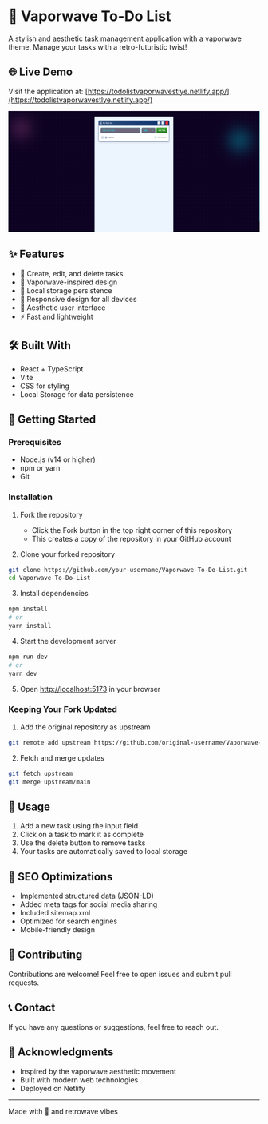 # 🌴 Vaporwave To-Do List

A stylish and aesthetic task management application with a vaporwave theme. Manage your tasks with a retro-futuristic twist!

## 🌐 Live Demo

Visit the application at: [https://todolistvaporwavestlye.netlify.app/](https://todolistvaporwavestlye.netlify.app/)

![Vaporwave To-Do List Screenshot](/public/app.png)

## ✨ Features

- 📝 Create, edit, and delete tasks
- 🎨 Vaporwave-inspired design
- 💾 Local storage persistence
- 📱 Responsive design for all devices
- 🌈 Aesthetic user interface
- ⚡ Fast and lightweight

## 🛠️ Built With

- React + TypeScript
- Vite
- CSS for styling
- Local Storage for data persistence

## 🚀 Getting Started

### Prerequisites

- Node.js (v14 or higher)
- npm or yarn
- Git

### Installation

1. Fork the repository
   - Click the Fork button in the top right corner of this repository
   - This creates a copy of the repository in your GitHub account

2. Clone your forked repository
```bash
git clone https://github.com/your-username/Vaporwave-To-Do-List.git
cd Vaporwave-To-Do-List
```

3. Install dependencies
```bash
npm install
# or
yarn install
```

4. Start the development server
```bash
npm run dev
# or
yarn dev
```

5. Open [http://localhost:5173](http://localhost:5173) in your browser

### Keeping Your Fork Updated

1. Add the original repository as upstream
```bash
git remote add upstream https://github.com/original-username/Vaporwave-To-Do-List.git
```

2. Fetch and merge updates
```bash
git fetch upstream
git merge upstream/main
```

## 🎯 Usage

1. Add a new task using the input field
2. Click on a task to mark it as complete
3. Use the delete button to remove tasks
4. Your tasks are automatically saved to local storage

## 🌟 SEO Optimizations

- Implemented structured data (JSON-LD)
- Added meta tags for social media sharing
- Included sitemap.xml
- Optimized for search engines
- Mobile-friendly design

## 🤝 Contributing

Contributions are welcome! Feel free to open issues and submit pull requests.

## 📞 Contact

If you have any questions or suggestions, feel free to reach out.

## 🙏 Acknowledgments

- Inspired by the vaporwave aesthetic movement
- Built with modern web technologies
- Deployed on Netlify

---
Made with 💜 and retrowave vibes
